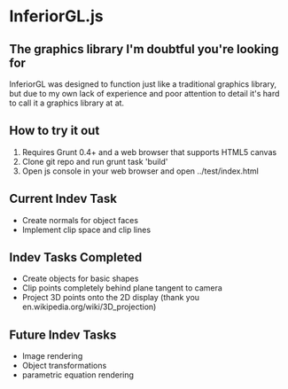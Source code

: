 InferiorGL.js 
==================================================

The graphics library I'm doubtful you're looking for
----------------------------------------------------

InferiorGL was designed to function just like a traditional graphics library, 
but due to my own lack of experience and poor attention to detail it's hard to 
call it a graphics library at at.

How to try it out
----------------------
1. Requires Grunt 0.4+ and a web browser that supports HTML5 canvas
2. Clone git repo and run grunt task 'build'
3. Open js console in your web browser and open ../test/index.html

Current Indev Task
----------------------
- Create normals for object faces
- Implement clip space and clip lines

Indev Tasks Completed
-------------------------
- Create objects for basic shapes
- Clip points completely behind plane tangent to camera
- Project 3D points onto the 2D display (thank you en.wikipedia.org/wiki/3D_projection)

Future Indev Tasks
---------------------
- Image rendering
- Object transformations
- parametric equation rendering